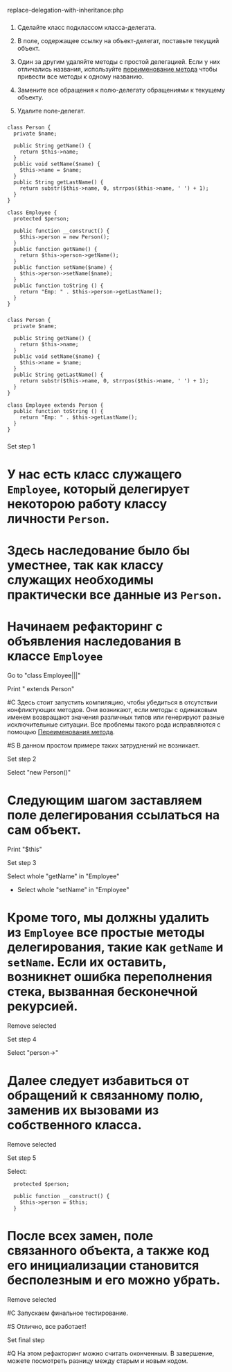 replace-delegation-with-inheritance:php

###

1. Сделайте класс подклассом класса-делегата.

2. В поле, содержащее ссылку на объект-делегат, поставьте текущий объект.

3. Один за другим удаляйте методы с простой делегацией. Если у них отличались названия, используйте <a href="/rename-method">переименование метода</a> чтобы привести все методы к одному названию.

4. Замените все обращения к полю-делегату обращениями к текущему объекту.

5. Удалите поле-делегат.



###

```
class Person {
  private $name;

  public String getName() {
    return $this->name;
  }
  public void setName($name) {
    $this->name = $name;
  }
  public String getLastName() {
    return substr($this->name, 0, strrpos($this->name, ' ') + 1);
  }
}

class Employee {
  protected $person;

  public function __construct() {
    $this->person = new Person();
  }
  public function getName() {
    return $this->person->getName();
  }
  public function setName($name) {
    $this->person->setName($name);
  }
  public function toString () {
    return "Emp: " . $this->person->getLastName();
  }
}
```

###

```
class Person {
  private $name;

  public String getName() {
    return $this->name;
  }
  public void setName($name) {
    $this->name = $name;
  }
  public String getLastName() {
    return substr($this->name, 0, strrpos($this->name, ' ') + 1);
  }
}

class Employee extends Person {
  public function toString () {
    return "Emp: " . $this->getLastName();
  }
}
```

###

Set step 1

# У нас есть класс служащего <code>Employee</code>, который делегирует некоторою работу классу личности <code>Person</code>.

# Здесь наследование было бы уместнее, так как классу служащих необходимы практически все данные из <code>Person</code>.

# Начинаем рефакторинг с объявления наследования в классе <code>Employee</code>

Go to "class Employee|||"

Print " extends Person"

#C Здесь стоит запустить компиляцию, чтобы убедиться в отсутствии конфликтующих методов. Они возникают, если методы с одинаковым именем возвращают значения различных типов или генерируют разные исключительные ситуации. Все проблемы такого рода исправляются с помощью <a href="/rename-method">Переименования метода</a>.

#S В данном простом примере таких затруднений не возникает.

Set step 2

Select "new Person()"

# Следующим шагом заставляем поле делегирования ссылаться на сам объект.

Print "$this"

Set step 3

Select whole "getName" in "Employee"
+ Select whole "setName" in "Employee"

# Кроме того, мы должны удалить из <code>Employee</code> все простые методы делегирования, такие как <code>getName</code> и <code>setName</code>. Если их оставить, возникнет ошибка переполнения стека, вызванная бесконечной рекурсией.

Remove selected

Set step 4

Select "person->"

# Далее следует избавиться от обращений к связанному полю, заменив их вызовами из собственного класса.

Remove selected

Set step 5

Select:
```
  protected $person;

  public function __construct() {
    $this->person = $this;
  }

```

# После всех замен, поле связанного объекта, а также код его инициализации становится бесполезным и его можно убрать.

Remove selected

#C Запускаем финальное тестирование.

#S Отлично, все работает!

Set final step

#Q На этом рефакторинг можно считать оконченным. В завершение, можете посмотреть разницу между старым и новым кодом.